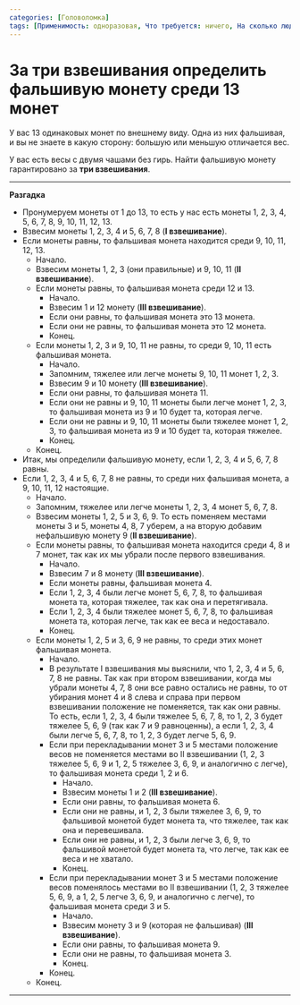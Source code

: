 ```yaml
---
categories: [Головоломка]
tags: [Применимость: одноразовая, Что требуется: ничего, На сколько людей рассчитано: от 1, Подвижность: нет]
---
```


# За три взвешивания определить фальшивую монету среди 13 монет

У вас 13 одинаковых монет по внешнему виду. Одна из них фальшивая, и вы не знаете в какую сторону: большую или меньшую отличается вес.

У вас есть весы с двумя чашами без гирь. Найти фальшивую монету гарантировано за **три взвешивания**.

---

**Разгадка** <!-- !details -->

* Пронумеруем монеты от 1 до 13, то есть у нас есть монеты 1, 2, 3, 4, 5, 6, 7, 8, 9, 10, 11, 12, 13.
* Взвесим монеты 1, 2, 3, 4 и 5, 6, 7, 8 (**I взвешивание**).
* Если монеты равны, то фальшивая монета находится среди 9, 10, 11, 12, 13.
  * Начало.
  * Взвесим монеты 1, 2, 3 (они правильные) и 9, 10, 11 (**II взвешивание**).
  * Если монеты равны, то фальшивая монета среди 12 и 13.
    * Начало.
    * Взвесим 1 и 12 монету (**III взвешивание**).
    * Если они равны, то фальшивая монета это 13 монета.
    * Если они не равны, то фальшивая монета это 12 монета.
    * Конец.
  * Если монеты 1, 2, 3 и 9, 10, 11 не равны, то среди 9, 10, 11 есть фальшивая монета.
    * Начало.
    * Запомним, тяжелее или легче монеты 9, 10, 11 монет 1, 2, 3.
    * Взвесим 9 и 10 монету (**III взвешивание**).
    * Если они равны, то фальшивая монета 11.
    * Если они не равны и 9, 10, 11 монеты были легче монет 1, 2, 3, то фальшивая монета из 9 и 10 будет та, которая легче.
    * Если они не равны и 9, 10, 11 монеты были тяжелее монет 1, 2, 3, то фальшивая монета из 9 и 10 будет та, которая тяжелее.
    * Конец.
  * Конец.
* Итак, мы определили фальшивую монету, если 1, 2, 3, 4 и 5, 6, 7, 8 равны.
* Если 1, 2, 3, 4 и 5, 6, 7, 8 не равны, то среди них фальшивая монета, а 9, 10, 11, 12 настоящие.
  * Начало.
  * Запомним, тяжелее или легче монеты 1, 2, 3, 4 монет 5, 6, 7, 8.
  * Взвесим монеты 1, 2, 5 и 3, 6, 9. То есть поменяем местами монеты 3 и 5, монеты 4, 8, 7 уберем, а на вторую добавим нефальшивую монету 9 (**II взвешивание**).
  * Если монеты равны, то фальшивая монета находится среди 4, 8 и 7 монет, так как их мы убрали после первого взвешивания.
    * Начало.
    * Взвесим 7 и 8 монету (**III взвешивание**).
    * Если монеты равны, фальшивая монета 4.
    * Если 1, 2, 3, 4 были легче монет 5, 6, 7, 8, то фальшивая монета та, которая тяжелее, так как она и перетягивала.
    * Если 1, 2, 3, 4 были тяжелее монет 5, 6, 7, 8, то фальшивая монета та, которая легче, так как ее веса и недоставало.
    * Конец.
  * Если монеты 1, 2, 5 и 3, 6, 9 не равны, то среди этих монет фальшивая монета.
    * Начало.
    * В результате I взвешивания мы выяснили, что 1, 2, 3, 4 и 5, 6, 7, 8 не равны. Так как при втором взвешивании, когда мы убрали монеты 4, 7, 8 они все равно остались не равны, то от убирания монет 4 и 8 слева и справа при первом взвешивании положение не поменяется, так как они равны. То есть, если 1, 2, 3, 4 были тяжелее 5, 6, 7, 8, то 1, 2, 3 будет тяжелее 5, 6, 9 (так как 7 и 9 равноценны), а если 1, 2, 3, 4 были легче 5, 6, 7, 8, то 1, 2, 3 будет легче 5, 6, 9.
    * Если при перекладывании монет 3 и 5 местами положение весов не поменяется местами во II взвешивании (1, 2, 3 тяжелее 5, 6, 9 и 1, 2, 5 тяжелее 3, 6, 9, и аналогично с легче), то фальшивая монета среди 1, 2 и 6.
      * Начало.
      * Взвесим монеты 1 и 2 (**III взвешивание**).
      * Если они равны, то фальшивая монета 6.
      * Если они не равны, и 1, 2, 3 были тяжелее 3, 6, 9, то фальшивой монетой будет монета та, что тяжелее, так как она и перевешивала.
      * Если они не равны, и 1, 2, 3 были легче 3, 6, 9, то фальшивой монетой будет монета та, что легче, так как ее веса и не хватало.
      * Конец.
    * Если при перекладывании монет 3 и 5 местами положение весов поменялось местами во II взвешивании (1, 2, 3 тяжелее 5, 6, 9, а 1, 2, 5 легче 3, 6, 9, и аналогично с легче), то фальшивая монета среди 3 и 5.
      * Начало.
      * Взвесим монету 3 и 9 (которая не фальшивая) (**III взвешивание**).
      * Если они равны, то фальшивая монета 9.
      * Если они не равны, то фальшивая монета 3.
      * Конец.
    * Конец.
  * Конец.

---

